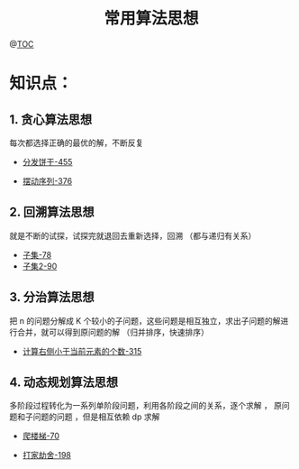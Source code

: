 # <center>常用算法思想<center>
@[TOC](leetcode刷题)

# 知识点：

## 1. 贪心算法思想 

每次都选择正确的最优的解，不断反复

- [分发饼干-455](https://leetcode-cn.com/problems/assign-cookies/)

- [摆动序列-376](https://leetcode-cn.com/problems/wiggle-subsequence/)

## 2. 回溯算法思想

就是不断的试探，试探完就退回去重新选择，回溯  （都与递归有关系）

- [子集-78](https://leetcode-cn.com/problems/subsets/)
- [子集2-90](https://leetcode-cn.com/problems/subsets-ii/)

## 3. 分治算法思想

把 n 的问题分解成 K 个较小的子问题，这些问题是相互独立，求出子问题的解进行合并，就可以得到原问题的解 （归并排序，快速排序）

- [计算右侧小于当前元素的个数-315](https://leetcode-cn.com/problems/count-of-smaller-numbers-after-self/)


## 4. 动态规划算法思想
多阶段过程转化为一系列单阶段问题，利用各阶段之间的关系，逐个求解 ， 原问题和子问题的问题 ，但是相互依赖   dp 求解

- [爬楼梯-70](https://leetcode-cn.com/problems/climbing-stairs/)

- [打家劫舍-198](https://leetcode-cn.com/problems/house-robber/)





















